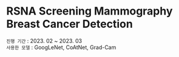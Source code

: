 # RSNA Screening Mammography Breast Cancer Detection

``진행 기간`` : 2023. 02 ~ 2023. 03  
``사용한 모델`` : GoogLeNet, CoAtNet, Grad-Cam
